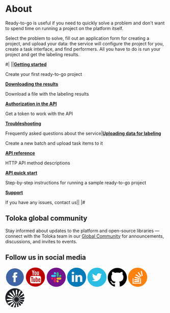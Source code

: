 # About

Ready-to-go is useful if you need to quickly solve a problem and don't want to spend time on running a project on the platform itself.

Select the problem to solve, fill out an application form for creating a project, and upload your data: the service will configure the project for you, create a task interface, and find performers. All you have to do is run your project and get the labeling results.

#|
||**[Getting started](concepts/quickstart.md)**

Create your first ready-to-go project

**[Downloading the results](concepts/download-results.md)**

Download a file with the labeling results

**[Authorization in the API](https://toloka.ai/docs/toloka-apps/api/concepts/authorization.html)**

Get a token to work with the API

**[Troubleshooting](concepts/troubleshooting.md)**

Frequently asked questions about the service|**[Uploading data for labeling](concepts/add-task.md)**

Create a new batch and upload task items to it

**[API reference](https://toloka.ai/docs/toloka-apps/api/ref/index.html)**

HTTP API method descriptions

**[API quick start](https://toloka.ai/docs/toloka-apps/api/concepts/quickstart-api.html)**

Step-by-step instructions for running a sample ready-to-go project

**[Support](https://toloka.ai/docs/guide/troubleshooting/support.html#troubleshooting__new_1)**

If you have any issues, contact us||
|#

## Toloka global community

Stay informed about updates to the platform and open-source libraries — connect with the Toloka team in our [Global Community](https://join.slack.com/t/tolokacommunity/shared_invite/zt-sxr745fr-dvfZffzvQTwNXOE0gEqysg) for announcements, discussions, and invites to events.

## Follow us in social media

[![Toloka on Facebook](_images/SocialNetwork/facebook.svg)](https://www.facebook.com/tolokaglobal/) [![Toloka on YouTube](_images/SocialNetwork/youtube.svg)](https://www.youtube.com/channel/UC3ECut-9h01eI1qsnx-GHKA/videos) [![Toloka in Slack](_images/SocialNetwork/slack.svg)](https://join.slack.com/t/tolokacommunity/shared_invite/zt-sxr745fr-dvfZffzvQTwNXOE0gEqysg) [![Toloka in LinkedIn](_images/SocialNetwork/linkedin.svg)](https://www.linkedin.com/company/toloka/) [![Toloka in Twitter](_images/SocialNetwork/twitter.svg)](https://twitter.com/TolokaAI) [![Toloka on GitHub](_images/SocialNetwork/github.svg)](https://github.com/toloka) [![Toloka on StackOverflow](_images/SocialNetwork/StackOverflow.svg)](https://stackoverflow.com/questions/tagged/toloka) [![Toloka Blog](_images/SocialNetwork/blog.svg)](https://toloka.ai/blog)
